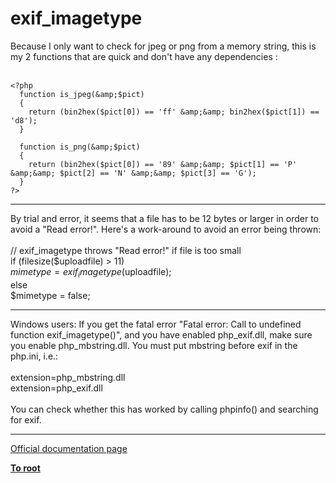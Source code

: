 # exif_imagetype



Because I only want to check for jpeg or png from a memory string, this is my 2 functions that are quick and don&apos;t have any dependencies :<br><br>

```
<?php
  function is_jpeg(&amp;$pict)
  {
    return (bin2hex($pict[0]) == 'ff' &amp;&amp; bin2hex($pict[1]) == 'd8');
  }

  function is_png(&amp;$pict)
  {
    return (bin2hex($pict[0]) == '89' &amp;&amp; $pict[1] == 'P' &amp;&amp; $pict[2] == 'N' &amp;&amp; $pict[3] == 'G');
  }
?>
```
  

---

By trial and error, it seems that a file has to be 12 bytes or larger in order to avoid a "Read error!".  Here&apos;s a work-around to avoid an error being thrown:<br><br>// exif_imagetype throws "Read error!" if file is too small<br>if (filesize($uploadfile) &gt; 11)<br>    $mimetype = exif_imagetype($uploadfile);<br>else<br>    $mimetype = false;  

---

Windows users: If you get the fatal error "Fatal error:  Call to undefined function exif_imagetype()", and you have enabled php_exif.dll, make sure you enable php_mbstring.dll. You must put mbstring before exif in the php.ini, i.e.:<br><br>extension=php_mbstring.dll<br>extension=php_exif.dll<br><br>You can check whether this has worked by calling phpinfo() and searching for exif.  

---

[Official documentation page](https://www.php.net/manual/en/function.exif-imagetype.php)

**[To root](/README.md)**